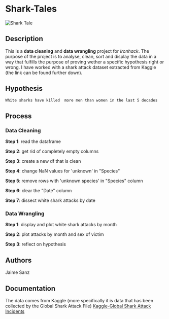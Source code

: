 # Shark-Tales

![Shark Tale](/Users/jaimesanz28/ironhack/Shark-Tales/shark_tale.jpg)



## Description

This is a **data cleaning** and **data wrangling** project for *Ironhack*. 
The purpose of the project is to analyse, clean, sort and display the data in a way that fulfills the purpose of proving wether a specific hypothesis right or wrong. 
I have worked with a shark attack dataset extracted from Kaggle (the link can be found  further down).

## Hypothesis

```bash
White sharks have killed  more men than women in the last 5 decades
```

## Process


### Data Cleaning

**Step 1**:   read the dataframe

**Step 2**:   get rid of completely empty columns

**Step 3**:   create a new df that is clean

**Step 4**:   change NaN values for 'unknown' in "Species"

**Step 5**:   remove rows with 'unknown species' in "Species" column

**Step 6**:   clear the "Date" column

**Step 7**:   dissect white shark attacks by date


### Data Wrangling

**Step 1**:   display and plot white shark attacks by month 

**Step 2**:   plot attacks by month and sex of victim

**Step 3**:   reflect on hypothesis






## Authors 

Jaime Sanz


## Documentation

The data comes from Kaggle (more specifically it is data that has been collected by the Global Shark Attack File)
[Kaggle-Global Shark Attack Incidents](https://www.kaggle.com/teajay/global-shark-attacks/version/1?select=GSAF5.csv)


